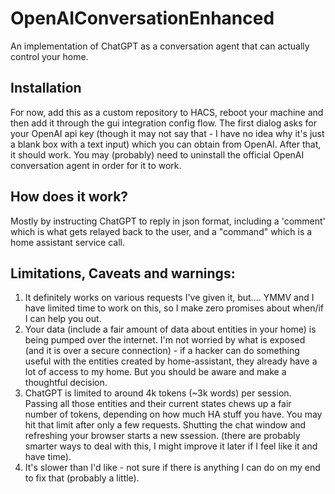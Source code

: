 # OpenAIConversationEnhanced
An implementation of ChatGPT as a conversation agent that can actually control your home.


## Installation
For now, add this as a custom repository to HACS, reboot your machine and then add it through the gui integration config flow. The first dialog asks for your OpenAI api key (though it may not say that - I have no idea why it's just a blank box with a text input) which you can obtain from OpenAI. After that, it should work. You may (probably) need to uninstall the official OpenAI conversation agent in order for it to work. 

## How does it work?
Mostly by instructing ChatGPT to reply in json format, including a 'comment' which is what gets relayed back to the user, and a "command" which is a home assistant service call. 

## Limitations, Caveats and warnings:

1. It definitely works on various requests I've given it, but.... YMMV and I have limited time to work on this, so I make zero promises about when/if I can help you out. 
2. Your data (include a fair amount of data about entities in your home) is being pumped over the internet. I'm not worried by what is exposed (and it is over a secure connection) - if a hacker can do something useful with the entities created by home-assistant, they already have a lot of access to my home. But you should be aware and make a thoughtful decision. 
3. ChatGPT is limited to around 4k tokens (~3k words) per session. Passing all those entities and their current states chews up a fair number of tokens, depending on how much HA stuff you have. You may hit that limit after only a few requests. Shutting the chat window and refreshing your browser starts a new ssession. (there are probably smarter ways to deal with this, I might improve it later if I feel like it and have time).
4. It's slower than I'd like - not sure if there is anything I can do on my end to fix that (probably a little). 
